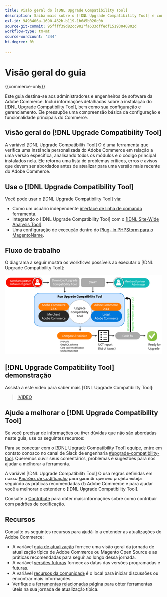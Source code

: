 ```yaml
---
title: Visão geral do [!DNL Upgrade Compatibility Tool]
description: Saiba mais sobre o [!DNL Upgrade Compatibility Tool] e como ele pode ajudá-lo com seu projeto do Adobe Commerce.
exl-id: 9493406a-1690-462b-b119-1b685b026c0b
source-git-commit: 95ffff39d82cc9027fa633dffedf15193040802d
workflow-type: tm+mt
source-wordcount: '344'
ht-degree: 0%

---
```


# Visão geral do guia

{{commerce-only}}

Este guia destina-se aos administradores e engenheiros de software da Adobe Commerce. Inclui informações detalhadas sobre a instalação do [!DNL Upgrade Compatibility Tool], bem como sua configuração e gerenciamento. Ele pressupõe uma compreensão básica da configuração e funcionalidade principais do Commerce.

## Visão geral do [!DNL Upgrade Compatibility Tool]

A variável [!DNL Upgrade Compatibility Tool] O é uma ferramenta que verifica uma instância personalizada do Adobe Commerce em relação a uma versão específica, analisando todos os módulos e o código principal instalados nela. Ele retorna uma lista de problemas críticos, erros e avisos que devem ser abordados antes de atualizar para uma versão mais recente do Adobe Commerce.

## Use o [!DNL Upgrade Compatibility Tool]

Você pode usar o [!DNL Upgrade Compatibility Tool] via:

- Como um usuário independente [interface de linha de comando](../upgrade-compatibility-tool/run.md) ferramenta.
- Integrando o [!DNL Upgrade Compatibility Tool] com o [[!DNL Site-Wide Analysis Tool]](../upgrade-compatibility-tool/integrate-analysis-tool.md).
- Uma configuração de execução dentro do [Plug- in PHPStorm para o MagentoName](../upgrade-compatibility-tool/run-configuration-phpstorm-plugin.md).

## Fluxo de trabalho

O diagrama a seguir mostra os workflows possíveis ao executar o [!DNL Upgrade Compatibility Tool]:

![[!DNL Upgrade Compatibility Tool] Diagrama](../../assets/upgrade-guide/uct-diagram-v5.png)

## [!DNL Upgrade Compatibility Tool] demonstração

Assista a este vídeo para saber mais [!DNL Upgrade Compatibility Tool]:

>[!VIDEO](https://video.tv.adobe.com/v/341245?quality=12)

## Ajude a melhorar o [!DNL Upgrade Compatibility Tool]

Se você precisar de informações ou tiver dúvidas que não são abordadas neste guia, use os seguintes recursos:

Para se conectar com o [!DNL Upgrade Compatibility Tool] equipe, entre em contato conosco no canal de Slack de engenharia [#upgrade-compatibility-tool](https://magentocommeng.slack.com/archives/C019Y143U9F). Queremos ouvir seus comentários, problemas e sugestões para nos ajudar a melhorar a ferramenta.

A variável [!DNL Upgrade Compatibility Tool] O usa regras definidas em nosso [Padrões de codificação](https://developer.adobe.com/commerce/php/coding-standards/) para garantir que seu projeto esteja seguindo as práticas recomendadas da Adobe Commerce e para ajudar você a melhorar e estender o [!DNL Upgrade Compatibility Tool].

Consulte a [Contribute](https://developer.adobe.com/commerce/php/coding-standards/contributing/) para obter mais informações sobre como contribuir com padrões de codificação.

## Recursos

Consulte os seguintes recursos para ajudá-lo a entender as atualizações do Adobe Commerce:

- A variável [guia de atualização](../overview.md) fornece uma visão geral da jornada de atualização típica de Adobe Commerce ou Magento Open Source e as práticas recomendadas para seguir ao longo dessa jornada.
- A variável [versões futuras](https://devdocs.magento.com/release/) fornece as datas das versões programadas e futuras.
- A variável [recursos da comunidade](https://developer.adobe.com/commerce/contributor/community/) é o local para iniciar discussões ou encontrar mais informações.
- Verifique a [ferramentas relacionadas](../upgrade-compatibility-tool/related-tools.md) página para obter ferramentas úteis na sua jornada de atualização típica.
